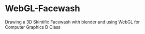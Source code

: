 # WebGL-Facewash
Drawing a 3D Skintific Facewash with blender and using WebGL for Computer Graphics D Class
